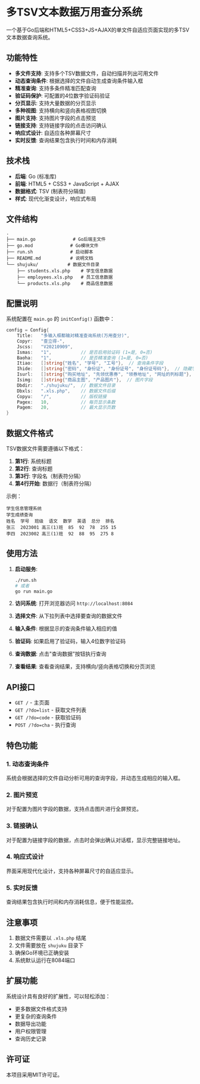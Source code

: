 # 多TSV文本数据万用查分系统

一个基于Go后端和HTML5+CSS3+JS+AJAX的单文件自适应页面实现的多TSV文本数据查询系统。

## 功能特性

- **多文件支持**: 支持多个TSV数据文件，自动扫描并列出可用文件
- **动态查询条件**: 根据选择的文件自动生成查询条件输入框
- **精准查询**: 支持多条件精准匹配查询
- **验证码保护**: 可配置的4位数字验证码验证
- **分页显示**: 支持大量数据的分页显示
- **多种视图**: 支持横向和竖向表格视图切换
- **图片支持**: 支持图片字段的点击预览
- **链接支持**: 支持链接字段的点击访问确认
- **响应式设计**: 自适应各种屏幕尺寸
- **实时反馈**: 查询结果包含执行时间和内存消耗

## 技术栈

- **后端**: Go (标准库)
- **前端**: HTML5 + CSS3 + JavaScript + AJAX
- **数据格式**: TSV (制表符分隔值)
- **样式**: 现代化渐变设计，响应式布局

## 文件结构

```
.
├── main.go              # Go后端主文件
├── go.mod              # Go模块文件
├── run.sh              # 启动脚本
├── README.md           # 说明文档
└── shujuku/           # 数据文件目录
    ├── students.xls.php    # 学生信息数据
    ├── employees.xls.php   # 员工信息数据
    └── products.xls.php    # 商品信息数据
```

## 配置说明

系统配置在 `main.go` 的 `initConfig()` 函数中：

```go
config = Config{
    Title:   "多输入框都输对精准查询系统(万用查分)",
    Copyr:   "查立得-",
    Jscss:   "V20210909",
    Ismas:   "1",           // 是否启用验证码 (1=是, 0=否)
    Baoha:   "1",           // 是否精准查询 (1=是, 0=否)
    Itiao:   []string{"姓名", "学号", "工号"},  // 查询条件字段
    Ihide:   []string{"密码", "身份证", "身份证号", "身份证号码"},  // 隐藏字段
    Isurl:   []string{"购买地址", "先领优惠券", "领券地址", "网址的列标题"},  // 链接字段
    Isimg:   []string{"商品主图", "产品图片"},  // 图片字段
    Dbdir:   "./shujuku/",  // 数据文件目录
    Dbxls:   ".xls.php",    // 数据文件后缀
    Copyu:   "/",           // 版权链接
    Pagex:   10,            // 每页显示条数
    Pagem:   20,            // 最大显示页数
}
```

## 数据文件格式

TSV数据文件需要遵循以下格式：

1. **第1行**: 系统标题
2. **第2行**: 查询标题
3. **第3行**: 字段名（制表符分隔）
4. **第4行开始**: 数据行（制表符分隔）

示例：
```
学生信息管理系统
学生成绩查询
姓名	学号	班级	语文	数学	英语	总分	排名
张三	2023001	高三(1)班	85	92	78	255	15
李四	2023002	高三(1)班	92	88	95	275	8
```

## 使用方法

1. **启动服务**:
   ```bash
   ./run.sh
   # 或者
   go run main.go
   ```

2. **访问系统**: 打开浏览器访问 `http://localhost:8084`

3. **选择文件**: 从下拉列表中选择要查询的数据文件

4. **输入条件**: 根据显示的查询条件输入相应的值

5. **验证码**: 如果启用了验证码，输入4位数字验证码

6. **查询数据**: 点击"查询数据"按钮执行查询

7. **查看结果**: 查看查询结果，支持横向/竖向表格切换和分页浏览

## API接口

- `GET /` - 主页面
- `GET /?do=list` - 获取文件列表
- `GET /?do=code` - 获取验证码
- `POST /?do=cha` - 执行查询

## 特色功能

### 1. 动态查询条件
系统会根据选择的文件自动分析可用的查询字段，并动态生成相应的输入框。

### 2. 图片预览
对于配置为图片字段的数据，支持点击图片进行全屏预览。

### 3. 链接确认
对于配置为链接字段的数据，点击时会弹出确认对话框，显示完整链接地址。

### 4. 响应式设计
界面采用现代化设计，支持各种屏幕尺寸的自适应显示。

### 5. 实时反馈
查询结果包含执行时间和内存消耗信息，便于性能监控。

## 注意事项

1. 数据文件需要以 `.xls.php` 结尾
2. 文件需要放在 `shujuku` 目录下
3. 确保Go环境已正确安装
4. 系统默认运行在8084端口

## 扩展功能

系统设计具有良好的扩展性，可以轻松添加：
- 更多数据文件格式支持
- 更复杂的查询条件
- 数据导出功能
- 用户权限管理
- 查询历史记录

## 许可证

本项目采用MIT许可证。